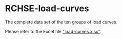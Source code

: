 # RCHSE-load-curves
The complete data set of the ten groups of load curves.

Please refer to the Excel file ["load-curves.xlsx"](https://github.com/Kang-S/RCHSE-load-curves/blob/main/load-curves.xlsx).

